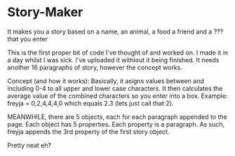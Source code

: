 # Story-Maker
It makes you a story based on a name, an animal, a food a friend and a ??? that you enter

This is the first proper bit of code I've thought of and worked on. I made it in a day whilst I was sick.
I've uploaded it withiout it being finished. It needs another 16 paragraphs of story, however the concept works.

Concept (and how it works):
Basically, it asigns values between and including 0-4 to all upper and lower case characters.
It then calculates the average value of the combined characters so you enter into a box.
Example: freyja = 0,2,4,4,4,0 which equals 2.3 (lets just call that 2).

MEANWHILE, there are 5 objects, each for each paragraph appended to the page.
Each object has 5 properties.
Each property is a paragraph.
As such, freyja appends the 3rd property of the first story object.

Pretty neat eh?
